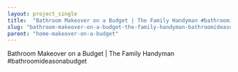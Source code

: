 ```yaml
---
layout: project_single
title:  "Bathroom Makeover on a Budget | The Family Handyman #bathroomideasonabudget"
slug: "bathroom-makeover-on-a-budget-the-family-handyman-bathroomideasonabudget"
parent: "home-makeover-on-a-budget"
---
```

Bathroom Makeover on a Budget | The Family Handyman #bathroomideasonabudget
